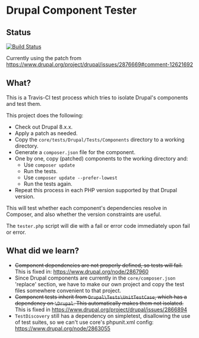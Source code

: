 Drupal Component Tester
=======================

Status
---
[![Build Status](https://travis-ci.org/paul-m/drupal_component_tester.svg?branch=master)](https://travis-ci.org/paul-m/drupal_component_tester)

Currently using the patch from https://www.drupal.org/project/drupal/issues/2876669#comment-12621692

What?
-----

This is a Travis-CI test process which tries to isolate Drupal's components and test them.

This project does the following:

* Check out Drupal 8.x.x.
* Apply a patch as needed.
* Copy the `core/tests/Drupal/Tests/Components` directory to a working directory.
* Generate a `composer.json` file for the component.
* One by one, copy (patched) components to the working directory and:
	* Use `composer update`
	* Run the tests.
	* Use `composer update --prefer-lowest`
	* Run the tests again.
* Repeat this process in each PHP version supported by that Drupal version.

This will test whether each component's dependencies resolve in Composer, and also whether the version constraints are useful.

The `tester.php` script will die with a fail or error code immediately upon fail or error.

What did we learn?
------------------

* ~~Component dependencies are not properly defined, so tests will fail.~~ This is fixed in: https://www.drupal.org/node/2867960
* Since Drupal components are currently in the `core/composer.json` 'replace' section, we have to make our own project and copy the test files somewhere convenient to that project.
* ~~Component tests inherit from `Drupal\Tests\UnitTestCase`, which has a dependency on `\Drupal`. This automatically makes them not isolated.~~ This is fixed in https://www.drupal.org/project/drupal/issues/2866894
* `TestDiscovery` still has a dependency on simpletest, disallowing the use of test suites, so we can't use core's phpunit.xml config: https://www.drupal.org/node/2863055

